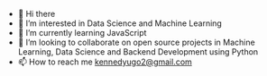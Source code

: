 - 👋 Hi there
- 👀 I’m interested in Data Science and Machine Learning
- 🌱 I’m currently learning JavaScript
- 💞️ I’m looking to collaborate on open source projects in Machine Learning, Data Science and Backend Development using Python
- 📫 How to reach me kennedyugo2@gmail.com

<!---
kvngdre/kvngdre is a ✨ special ✨ repository because its `README.md` (this file) appears on your GitHub profile.
You can click the Preview link to take a look at your changes.
--->
